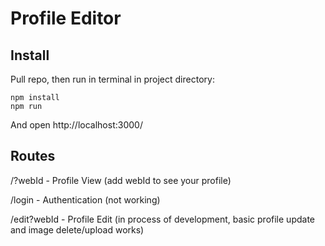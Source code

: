 # Profile Editor

## Install

Pull repo, then run in terminal in project directory:

    npm install
    npm run

And open http://localhost:3000/

## Routes

/?webId - Profile View (add webId to see your profile)

/login - Authentication (not working)

/edit?webId - Profile Edit (in process of development, basic profile update and image delete/upload works)
